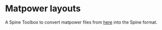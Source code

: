 # Matpower layouts

A Spine Toolbox to convert matpower files from [here](https://figshare.com/articles/dataset/Fifteen_test_systems_as_described_in_Fifteen_Test_Distribution_Systems_Network_Parameters_and_Diagrams_of_Electrical_Structural_/14406128/2) into the Spine format.
